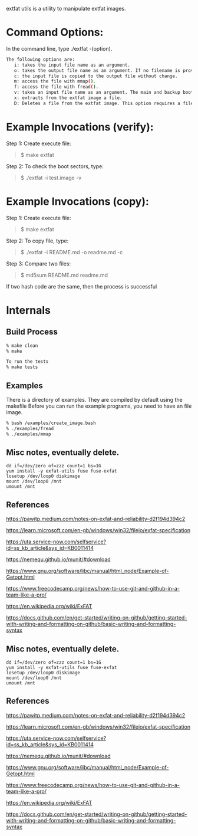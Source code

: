 extfat utils is a utility to manipulate extfat images.

# Command Options:
In the command line, type ./extfat -(option).
```bash
The following options are:
   i: takes the input file name as an argument.
   o: takes the output file name as an argument. If no filename is provided, it will output file name will be the same as the input file name.
   c: the input file is copied to the output file without change.
   m: access the file with mmap().
   f: access the file with fread().
   v: takes an input file name as an argument. The main and backup boot sectors will be read and checked to see if they are the same. if they are not the same, an error message will be written to stdout.
   x: extracts from the extfat image a file.
   D: Deletes a file from the extfat image. This option requires a file name.
```
# Example Invocations (verify):

Step 1: Create execute file:
> $ make extfat

Step 2: To check the boot sectors, type:
> $ ./extfat -i test.image -v

# Example Invocations (copy):

Step 1: Create execute file:
> $ make extfat

Step 2: To copy file, type:
> $ ./extfat -i README.md -o readme.md -c

Step 3: Compare two files:
> $ md5sum README.md readme.md

If two hash code are the same, then the process is successful

# Internals

## Build Process
```bash
% make clean
% make

To run the tests
% make tests

```

## Examples
There is a directory of examples.  They are compiled by default using the makefile
Before you can run the example programs, you need to have an file image.

```bash
% bash /examples/create_image.bash
% ./examples/fread
% ./examples/mmap
```

## Misc notes, eventually delete.
```
dd if=/dev/zero of=zzz count=1 bs=1G
yum install -y exfat-utils fuse fuse-exfat
losetup /dev/loop0 diskimage 
mount /dev/loop0 /mnt
umount /mnt
```
## References


https://pawitp.medium.com/notes-on-exfat-and-reliability-d2f194d394c2


https://learn.microsoft.com/en-gb/windows/win32/fileio/exfat-specification


https://uta.service-now.com/selfservice?id=ss_kb_article&sys_id=KB0011414


https://nemequ.github.io/munit/#download


https://www.gnu.org/software/libc/manual/html_node/Example-of-Getopt.html


https://www.freecodecamp.org/news/how-to-use-git-and-github-in-a-team-like-a-pro/


https://en.wikipedia.org/wiki/ExFAT


https://docs.github.com/en/get-started/writing-on-github/getting-started-with-writing-and-formatting-on-github/basic-writing-and-formatting-syntax




















## Misc notes, eventually delete.
```
dd if=/dev/zero of=zzz count=1 bs=1G
yum install -y exfat-utils fuse fuse-exfat
losetup /dev/loop0 diskimage 
mount /dev/loop0 /mnt
umount /mnt
```
## References


https://pawitp.medium.com/notes-on-exfat-and-reliability-d2f194d394c2


https://learn.microsoft.com/en-gb/windows/win32/fileio/exfat-specification


https://uta.service-now.com/selfservice?id=ss_kb_article&sys_id=KB0011414


https://nemequ.github.io/munit/#download


https://www.gnu.org/software/libc/manual/html_node/Example-of-Getopt.html


https://www.freecodecamp.org/news/how-to-use-git-and-github-in-a-team-like-a-pro/


https://en.wikipedia.org/wiki/ExFAT


https://docs.github.com/en/get-started/writing-on-github/getting-started-with-writing-and-formatting-on-github/basic-writing-and-formatting-syntax